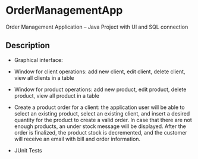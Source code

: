 # OrderManagementApp
Order Management Application – Java Project with UI and SQL connection

## Description
-	Graphical interface:
 - Window for client operations: add new client, edit client, delete client, view all
clients in a table 
 - Window for product operations: add new product, edit product, delete product,
view all product in a table 

-	Create a product order for a client: the application user will be able to select an existing
product, select an existing client, and insert a desired quantity for the product to create a
valid order. In case that there are not enough products, an under stock message will be
displayed. After the order is finalized, the product stock is decremented, and the customer will receive an email with bill and order information.

- JUnit Tests
